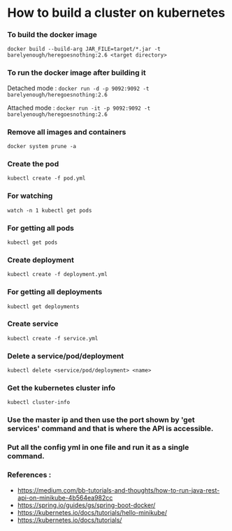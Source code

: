 # How to build a cluster on kubernetes

### To build the docker image
```docker build --build-arg JAR_FILE=target/*.jar -t barelyenough/heregoesnothing:2.6 <target directory>```

### To run the docker image after building it

Detached mode : 
```docker run -d -p 9092:9092 -t barelyenough/heregoesnothing:2.6```

Attached mode : 
```docker run -it -p 9092:9092 -t barelyenough/heregoesnothing:2.6```

### Remove all images and containers
```docker system prune -a```

### Create the pod
```kubectl create -f pod.yml```

### For watching
```watch -n 1 kubectl get pods```

### For getting all pods
```kubectl get pods```

### Create deployment
```kubectl create -f deployment.yml```

### For getting all deployments
```kubectl get deployments```

### Create service
```kubectl create -f service.yml```

### Delete a service/pod/deployment
```kubectl delete <service/pod/deployment> <name>```

### Get the kubernetes cluster info
```kubectl cluster-info```

### Use the master ip and then use the port shown by 'get services' command and that is where the API is accessible.

### Put all the config yml in one file and run it as a single command.

### References :
- https://medium.com/bb-tutorials-and-thoughts/how-to-run-java-rest-api-on-minikube-4b564ea982cc
- https://spring.io/guides/gs/spring-boot-docker/
- https://kubernetes.io/docs/tutorials/hello-minikube/
- https://kubernetes.io/docs/tutorials/
